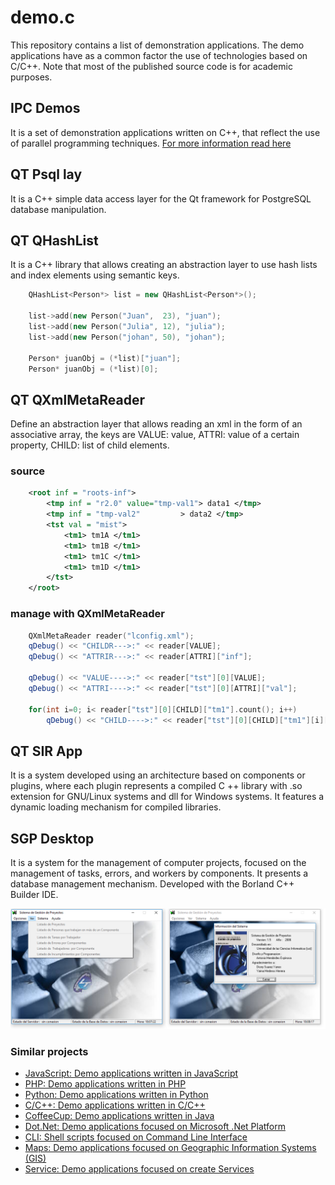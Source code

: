 # demo.c
This repository contains a list of demonstration applications. The demo applications have as a common factor the use of technologies based on C/C++. Note that most of the published source code is for academic purposes.


## IPC Demos 
It is a set of demonstration applications written on C++, that reflect the use of parallel programming techniques. [For more information read here](ipc_demos/docs/programacion.paralela-Lectores.Escritores.pdf)

## QT Psql lay
It is a C++ simple data access layer for the Qt framework for PostgreSQL database manipulation.

## QT QHashList
It is a C++ library that allows creating an abstraction layer to use hash lists and index elements using semantic keys.

```c++
	QHashList<Person*> list = new QHashList<Person*>();

	list->add(new Person("Juan",  23), "juan");
	list->add(new Person("Julia", 12), "julia");
	list->add(new Person("johan", 50), "johan");

	Person* juanObj = (*list)["juan"];
	Person* juanObj = (*list)[0];
```


## QT QXmlMetaReader
Define an abstraction layer that allows reading an xml in the form of an associative array, the keys are VALUE: value, ATTRI: value of a certain property, CHILD: list of child elements.

### source
```xml
	<root inf = "roots-inf"> 
		<tmp inf = "r2.0" value="tmp-val1"> data1 </tmp>
		<tmp inf = "tmp-val2"		  > data2 </tmp>
		<tst val = "mist"> 
			<tm1> tm1A </tm1>
			<tm1> tm1B </tm1>
			<tm1> tm1C </tm1>
			<tm1> tm1D </tm1>
		</tst>
	</root>
```
### manage with QXmlMetaReader
```c++
	QXmlMetaReader reader("lconfig.xml");
	qDebug() << "CHILDR--->:" << reader[VALUE];
	qDebug() << "ATTRIR--->:" << reader[ATTRI]["inf"];

	qDebug() << "VALUE---->:" << reader["tst"][0][VALUE];
	qDebug() << "ATTRI---->:" << reader["tst"][0][ATTRI]["val"];

	for(int i=0; i< reader["tst"][0][CHILD]["tm1"].count(); i++)
		qDebug() << "CHILD---->:" << reader["tst"][0][CHILD]["tm1"][i][VALUE];
```

## QT SIR App
It is a system developed using an architecture based on components or plugins, where each plugin represents a compiled C ++ library with .so extension for GNU/Linux systems and dll for Windows systems. It features a dynamic loading mechanism for compiled libraries.

## SGP Desktop
It is a system for the management of computer projects, focused on the management of tasks, errors, and workers by components. It presents a database management mechanism. Developed with the Borland C++ Builder IDE.

![Screenshot](sgp_desktop/Informacion/portada.png)


### Similar projects 
+ [JavaScript: Demo applications written in JavaScript ](https://github.com/ameksike/demo.javascript)
+ [PHP: Demo applications written in PHP ](https://github.com/ameksike/demo.php)
+ [Python: Demo applications written in Python ](https://github.com/ameksike/demo.python)
+ [C/C++: Demo applications written in C/C++ ](https://github.com/ameksike/demo.c)
+ [CoffeeCup: Demo applications written in Java ](https://github.com/ameksike/demo.java)
+ [Dot.Net: Demo applications focused on  Microsoft .Net Platform ](https://github.com/ameksike/demo.ms.net)
+ [CLI: Shell scripts focused on Command Line Interface ](https://github.com/ameksike/demo.cli)
+ [Maps: Demo applications focused on Geographic Information Systems (GIS)](https://github.com/ameksike/demo.map)
+ [Service: Demo applications focused on create Services ](https://github.com/ameksike/demo.service)



